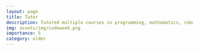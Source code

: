 ```yaml
---
layout: page
title: Tutor
description: Tutored multiple courses in programming, mathematics, robotics, electronics on the CodeWeekEU project and YKC STEAM Academy summer school. 
img: assets/img/codeweek.png
importance: 5
category: older
---
```

